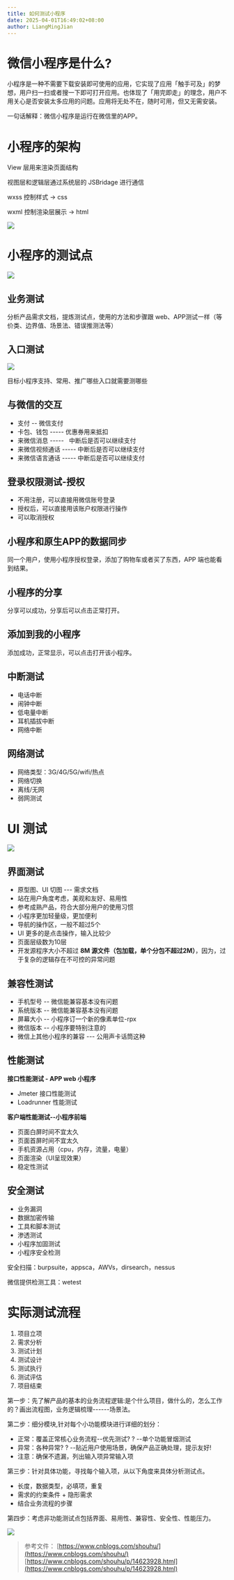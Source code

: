 ```yaml
---
title: 如何测试小程序
date: 2025-04-01T16:49:02+08:00
author: LiangMingJian
---
```


# 微信小程序是什么?

小程序是一种不需要下载安装即可使用的应用，它实现了应用「触手可及」的梦想，用户扫一扫或者搜一下即可打开应用。也体现了「用完即走」的理念，用户不用关心是否安装太多应用的问题。应用将无处不在，随时可用，但又无需安装。

一句话解释：微信小程序是运行在微信里的APP。

# 小程序的架构

View 层用来渲染页面结构

视图层和逻辑层通过系统层的 JSBridage 进行通信

wxss 控制样式 -> css

wxml 控制渲染层展示 -> html

![](/_images/drawingbed/img/202504011650396.png)

# 小程序的测试点

![](/_images/drawingbed/img/202504011652698.png)

## 业务测试

分析产品需求文档，提炼测试点，使用的方法和步骤跟 web、APP测试一样（等价类、边界值、场景法、错误推测法等）

## 入口测试

![](/_images/drawingbed/img/202504011653610.png)

目标小程序支持、常用、推广哪些入口就需要测哪些

## 与微信的交互

- 支付 -- 微信支付
- 卡包、钱包  ----- 优惠券用来抵扣
- 来微信消息  -----   中断后是否可以继续支付
- 来微信视频通话  -----  中断后是否可以继续支付
- 来微信语言通话  -----  中断后是否可以继续支付

## 登录权限测试-授权

- 不用注册，可以直接用微信账号登录
- 授权后，可以直接用该账户权限进行操作
- 可以取消授权

## 小程序和原生APP的数据同步

同一个用户，使用小程序授权登录，添加了购物车或者买了东西，APP 端也能看到结果。

## 小程序的分享

分享可以成功，分享后可以点击正常打开。

## 添加到我的小程序

添加成功，正常显示，可以点击打开该小程序。

## 中断测试

- 电话中断
- 闹钟中断
- 低电量中断
- 耳机插拔中断
- 网络中断

## 网络测试

- 网络类型：3G/4G/5G/wifi/热点
- 网络切换
- 离线/无网
- 弱网测试

# UI 测试

![](/_images/drawingbed/img/202504011658839.png)

## 界面测试

- 原型图、UI 切图 --- 需求文档
- 站在用户角度考虑，美观和友好、易用性
- 参考成熟产品，符合大部分用户的使用习惯
- 小程序更加轻量级，更加便利
- 导航的操作区，一般不超过5个
- UI 更多的是点击操作，输入比较少
- 页面层级数为10层
- 开发源程序大小不超过 **8M 源文件（包加载，单个分包不超过2M）**，因为，过于复杂的逻辑存在不可控的异常问题

## 兼容性测试

- 手机型号 -- 微信能兼容基本没有问题
- 系统版本 -- 微信能兼容基本没有问题
- 屏幕大小 -- 小程序订一个新的像素单位-rpx
- 微信版本 -- 小程序要特别注意的
- 微信上其他小程序的兼容 --- 公用声卡话筒这种

## 性能测试

**接口性能测试 - APP web 小程序**

- Jmeter 接口性能测试
- Loadrunner 性能测试

**客户端性能测试--小程序前端**

- 页面白屏时间不宜太久
- 页面首屏时间不宜太久
- 手机资源占用（cpu，内存，流量，电量）
- 页面渲染（UI呈现效果）
- 稳定性测试

## 安全测试

- 业务漏洞
- 数据加密传输
- 工具和脚本测试
- 渗透测试
- 小程序加固测试
- 小程序安全检测

安全扫描：burpsuite，appsca，AWVs，dirsearch，nessus

微信提供检测工具：wetest

# 实际测试流程

1. 项目立项
2. 需求分析
3. 测试计划
4. 测试设计
5. 测试执行
6. 测试评估
7. 项目结束

第一步：先了解产品的基本的业务流程逻辑:是个什么项目，做什么的，怎么工作的？画出流程图，业务逻辑梳理------场景法。

第二步：细分模块,针对每个小功能模块进行详细的划分：

- 正常：覆盖正常核心业务流程--优先测试? ? --单个功能冒烟测试　　
- 异常：各种异常? ? --贴近用户使用场景，确保产品正确处理，提示友好!　　
- 注意：确保不遗漏，列出输入项异常输入项

第三步：针对具体功能，寻找每个输入项，从以下角度来具体分析测试点。

 - 长度，数据类型，必填项，重复
 - 需求的约束条件 + 隐形需求
 - 结合业务流程的步骤

 第四步：考虑非功能测试点包括界面、易用性、兼容性、安全性、性能压力。

![](/_images/drawingbed/img/202504011705993.png)

> 参考文件：
> [https://www.cnblogs.com/shouhu/](https://www.cnblogs.com/shouhu/)
> [https://www.cnblogs.com/shouhu/p/14623928.html](https://www.cnblogs.com/shouhu/p/14623928.html)